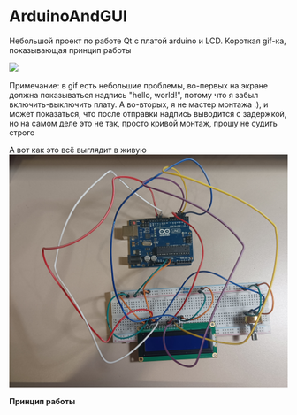 # ArduinoAndGUI
Небольшой проект по работе Qt с платой arduino и LCD.
Короткая gif-ка, показывающая принцип работы

![](https://github.com/PopekaDS/ArduinoAndGUI/blob/main/sources/ArduinoAndGUI.gif)

Примечание: в gif есть небольшие проблемы, во-первых на экране должна показываться надпись "hello, world!", потому что я забыл включить-выключить плату. А во-вторых, я не мастер монтажа :), и может показаться, что после отправки надпись выводится с задержкой, но на самом деле это не так, просто кривой монтаж, прошу не судить строго

А вот как это всё выглядит в живую
![](https://github.com/PopekaDS/ArduinoAndGUI/blob/main/sources/ArduinoAndGUI.jpg)

**Принцип работы**
